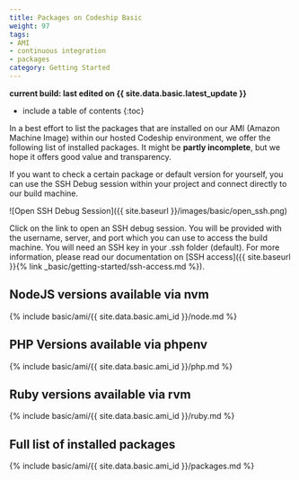 ```yaml
---
title: Packages on Codeship Basic
weight: 97
tags:
- AMI
- continuous integration
- packages
category: Getting Started
---
```


**current build: last edited on {{ site.data.basic.latest_update }}**

* include a table of contents
{:toc}

In a best effort to list the packages that are installed on our AMI (Amazon Machine Image) within our hosted Codeship environment, we offer the following list of installed packages. It might be **partly incomplete**, but we hope it offers good value and transparency.

If you want to check a certain package or default version for yourself, you can use the SSH Debug session within your project and connect directly to our build machine.

![Open SSH Debug Session]({{ site.baseurl }}/images/basic/open_ssh.png)

Click on the link to open an SSH debug session. You will be provided with the username, server, and port which you can use to access the build machine. You will need an SSH key in your .ssh folder (default). For more information, please read our documentation on [SSH access]({{ site.baseurl }}{% link _basic/getting-started/ssh-access.md %}).



## NodeJS versions available via nvm
{% include basic/ami/{{ site.data.basic.ami_id }}/node.md %}


## PHP Versions available via phpenv
{% include basic/ami/{{ site.data.basic.ami_id }}/php.md %}

## Ruby versions available via rvm
{% include basic/ami/{{ site.data.basic.ami_id }}/ruby.md %}

## Full list of installed packages
{% include basic/ami/{{ site.data.basic.ami_id }}/packages.md %}
